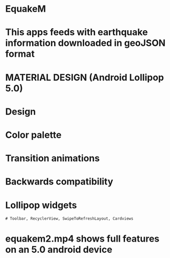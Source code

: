 # EquakeM

# This apps feeds with earthquake information downloaded in geoJSON format
# MATERIAL DESIGN (Android Lollipop 5.0) 
  # Design
  # Color palette
  # Transition animations
  # Backwards compatibility
  # Lollipop widgets
    # Toolbar, RecyclerView, SwipeToRefreshLayout, Cardviews
  
# equakem2.mp4 shows full features on an 5.0 android device
